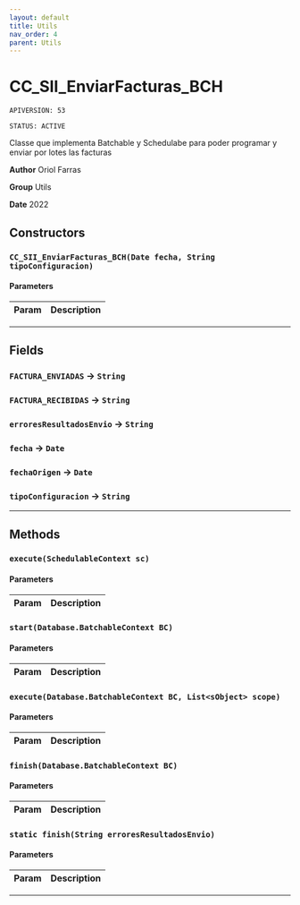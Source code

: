 ```yaml
---
layout: default
title: Utils
nav_order: 4
parent: Utils
---
```


# CC_SII_EnviarFacturas_BCH

`APIVERSION: 53`

`STATUS: ACTIVE`

Classe que implementa Batchable y Schedulabe para poder programar y enviar por lotes las facturas

**Author** Oriol Farras

**Group** Utils

**Date** 2022

## Constructors

### `CC_SII_EnviarFacturas_BCH(Date fecha, String tipoConfiguracion)`

#### Parameters

| Param | Description |
| ----- | ----------- |

---

## Fields

### `FACTURA_ENVIADAS` → `String`

### `FACTURA_RECIBIDAS` → `String`

### `erroresResultadosEnvio` → `String`

### `fecha` → `Date`

### `fechaOrigen` → `Date`

### `tipoConfiguracion` → `String`

---

## Methods

### `execute(SchedulableContext sc)`

#### Parameters

| Param | Description |
| ----- | ----------- |

### `start(Database.BatchableContext BC)`

#### Parameters

| Param | Description |
| ----- | ----------- |

### `execute(Database.BatchableContext BC, List<sObject> scope)`

#### Parameters

| Param | Description |
| ----- | ----------- |

### `finish(Database.BatchableContext BC)`

#### Parameters

| Param | Description |
| ----- | ----------- |

### `static finish(String erroresResultadosEnvio)`

#### Parameters

| Param | Description |
| ----- | ----------- |

---
